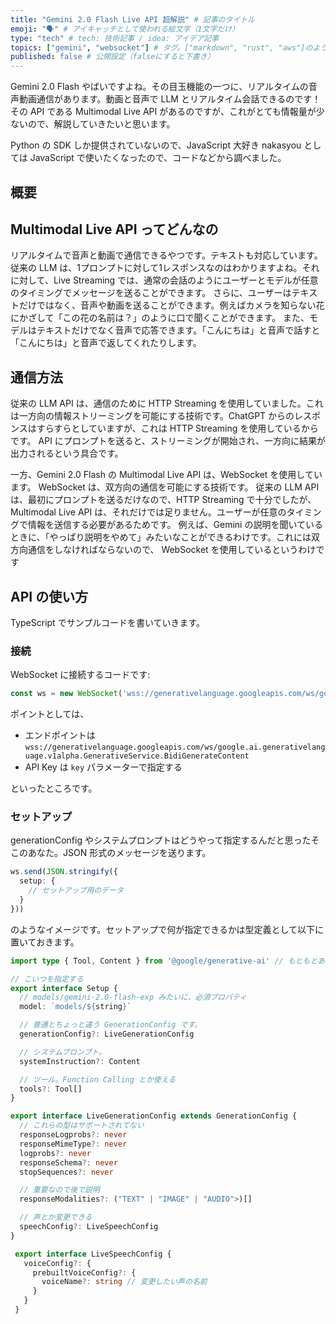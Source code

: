 ```yaml
---
title: "Gemini 2.0 Flash Live API 超解説" # 記事のタイトル
emoji: "🗣️" # アイキャッチとして使われる絵文字（1文字だけ）
type: "tech" # tech: 技術記事 / idea: アイデア記事
topics: ["gemini", "websocket"] # タグ。["markdown", "rust", "aws"]のように指定する
published: false # 公開設定（falseにすると下書き）
---
```


Gemini 2.0 Flash やばいですよね。その目玉機能の一つに、リアルタイムの音声動画通信があります。動画と音声で LLM とリアルタイム会話できるのです！
その API である Multimodal Live API があるのですが、これがとても情報量が少ないので、解説していきたいと思います。

Python の SDK しか提供されていないので、JavaScript 大好き nakasyou としては JavaScript で使いたくなったので、コードなどから調べました。

## 概要

## Multimodal Live API ってどんなの

リアルタイムで音声と動画で通信できるやつです。テキストも対応しています。
従来の LLM は、1プロンプトに対して1レスポンスなのはわかりますよね。それに対して、Live Streaming では、通常の会話のようにユーザーとモデルが任意のタイミングでメッセージを送ることができます。
さらに、ユーザーはテキストだけではなく、音声や動画を送ることができます。例えばカメラを知らない花にかざして「この花の名前は？」のように口で聞くことができます。
また、モデルはテキストだけでなく音声で応答できます。「こんにちは」と音声で話すと「こんにちは」と音声で返してくれたりします。

## 通信方法

従来の LLM API は、通信のために HTTP Streaming を使用していました。これは一方向の情報ストリーミングを可能にする技術です。ChatGPT からのレスポンスはすらすらとしていますが、これは HTTP Streaming を使用しているからです。
API にプロンプトを送ると、ストリーミングが開始され、一方向に結果が出力されるという具合です。

一方、Gemini 2.0 Flash の Multimodal Live API は、WebSocket を使用しています。 WebSocket は、双方向の通信を可能にする技術です。
従来の LLM API は、最初にプロンプトを送るだけなので、HTTP Streaming で十分でしたが、Multimodal Live API は、それだけでは足りません。ユーザーが任意のタイミングで情報を送信する必要があるためです。
例えば、Gemini の説明を聞いているときに、「やっぱり説明をやめて」みたいなことができるわけです。これには双方向通信をしなければならないので、 WebSocket を使用しているというわけです

## API の使い方

TypeScript でサンプルコードを書いていきます。

### 接続

WebSocket に接続するコードです:
```ts
const ws = new WebSocket('wss://generativelanguage.googleapis.com/ws/google.ai.generativelanguage.v1alpha.GenerativeService.BidiGenerateContent?key=apiKey')
```
ポイントとしては、
- エンドポイントは `wss://generativelanguage.googleapis.com/ws/google.ai.generativelanguage.v1alpha.GenerativeService.BidiGenerateContent`
- API Key は `key` パラメーターで指定する

といったところです。

### セットアップ

generationConfig やシステムプロンプトはどうやって指定するんだと思ったそこのあなた。JSON 形式のメッセージを送ります。

```ts
ws.send(JSON.stringify({
  setup: {
    // セットアップ用のデータ
  }
}))
```
のようなイメージです。セットアップで何が指定できるかは型定義として以下に置いておきます。
```ts
import type { Tool, Content } from '@google/generative-ai' // もともとある型

// こいつを指定する
export interface Setup {
  // models/gemini-2.0-flash-exp みたいに、必須プロパティ
  model: `models/${string}`

  // 普通とちょっと違う GenerationConfig です。
  generationConfig?: LiveGenerationConfig

  // システムプロンプト。
  systemInstruction?: Content

  // ツール。Function Calling とか使える
  tools?: Tool[]
}

export interface LiveGenerationConfig extends GenerationConfig {
  // これらの型はサポートされてない
  responseLogprobs?: never
  responseMimeType?: never
  logprobs?: never
  responseSchema?: never
  stopSequences?: never

  // 重要なので後で説明
  responseModalities?: ("TEXT" | "IMAGE" | "AUDIO">)[]

  // 声とか変更できる
  speechConfig?: LiveSpeechConfig
}

 export interface LiveSpeechConfig {
   voiceConfig?: {
     prebuiltVoiceConfig?: {
       voiceName?: string // 変更したい声の名前
     }
   }
 }
```
